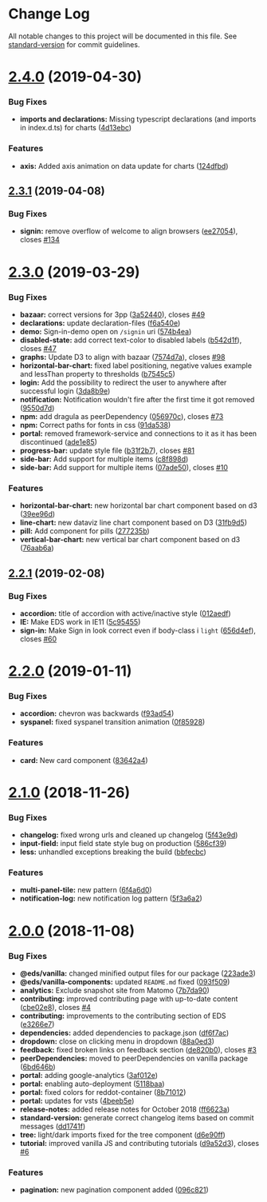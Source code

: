 # Change Log

All notable changes to this project will be documented in this file. See [standard-version](https://github.com/conventional-changelog/standard-version) for commit guidelines.

<a name="2.4.0"></a>
# [2.4.0](https://gitlab.seld.rnd.ericsson.se/eds/eds/compare/v2.3.1...v2.4.0) (2019-04-30)


### Bug Fixes

* **imports and declarations:** Missing typescript declarations (and imports in index.d.ts) for charts ([4d13ebc](https://gitlab.seld.rnd.ericsson.se/eds/eds/commit/4d13ebc))


### Features

* **axis:** Added axis animation on data update for charts ([124dfbd](https://gitlab.seld.rnd.ericsson.se/eds/eds/commit/124dfbd))



<a name="2.3.1"></a>
## [2.3.1](https://gitlab.seld.rnd.ericsson.se/eds/eds/compare/v2.3.0...v2.3.1) (2019-04-08)


### Bug Fixes

* **signin:** remove overflow of welcome to align browsers ([ee27054](https://gitlab.seld.rnd.ericsson.se/eds/eds/commit/ee27054)), closes [#134](https://gitlab.seld.rnd.ericsson.se/eds/eds/issues/134)



<a name="2.3.0"></a>
# [2.3.0](https://gitlab.seld.rnd.ericsson.se/eds/eds/compare/v2.2.1...v2.3.0) (2019-03-29)


### Bug Fixes

* **bazaar:** correct versions for 3pp ([3a52440](https://gitlab.seld.rnd.ericsson.se/eds/eds/commit/3a52440)), closes [#49](https://gitlab.seld.rnd.ericsson.se/eds/eds/issues/49)
* **declarations:** update declaration-files ([f6a540e](https://gitlab.seld.rnd.ericsson.se/eds/eds/commit/f6a540e))
* **demo:** Sign-in-demo open on `/signin` uri ([574b4ea](https://gitlab.seld.rnd.ericsson.se/eds/eds/commit/574b4ea))
* **disabled-state:** add correct text-color to disabled labels ([b542d1f](https://gitlab.seld.rnd.ericsson.se/eds/eds/commit/b542d1f)), closes [#47](https://gitlab.seld.rnd.ericsson.se/eds/eds/issues/47)
* **graphs:** Update D3 to align with bazaar ([7574d7a](https://gitlab.seld.rnd.ericsson.se/eds/eds/commit/7574d7a)), closes [#98](https://gitlab.seld.rnd.ericsson.se/eds/eds/issues/98)
* **horizontal-bar-chart:** fixed label positioning, negative values example and lessThan property to thresholds ([b7545c5](https://gitlab.seld.rnd.ericsson.se/eds/eds/commit/b7545c5))
* **login:** Add the possibility to redirect the user to anywhere after successful login ([3da8b9e](https://gitlab.seld.rnd.ericsson.se/eds/eds/commit/3da8b9e))
* **notification:** Notification wouldn't fire after the first time it got removed ([9550d7d](https://gitlab.seld.rnd.ericsson.se/eds/eds/commit/9550d7d))
* **npm:** add dragula as peerDependency ([056970c](https://gitlab.seld.rnd.ericsson.se/eds/eds/commit/056970c)), closes [#73](https://gitlab.seld.rnd.ericsson.se/eds/eds/issues/73)
* **npm:** Correct paths for fonts in css ([91da538](https://gitlab.seld.rnd.ericsson.se/eds/eds/commit/91da538))
* **portal:** removed framework-service and connections to it as it has been discontinued ([ade1e85](https://gitlab.seld.rnd.ericsson.se/eds/eds/commit/ade1e85))
* **progress-bar:** update style file ([b31f2b7](https://gitlab.seld.rnd.ericsson.se/eds/eds/commit/b31f2b7)), closes [#81](https://gitlab.seld.rnd.ericsson.se/eds/eds/issues/81)
* **side-bar:** Add support for multiple items ([c8f898d](https://gitlab.seld.rnd.ericsson.se/eds/eds/commit/c8f898d))
* **side-bar:** Add support for multiple items ([07ade50](https://gitlab.seld.rnd.ericsson.se/eds/eds/commit/07ade50)), closes [#10](https://gitlab.seld.rnd.ericsson.se/eds/eds/issues/10)


### Features

* **horizontal-bar-chart:** new horizontal bar chart component based on d3 ([39ee96d](https://gitlab.seld.rnd.ericsson.se/eds/eds/commit/39ee96d))
* **line-chart:** new dataviz line chart component based on D3 ([31fb9d5](https://gitlab.seld.rnd.ericsson.se/eds/eds/commit/31fb9d5))
* **pill:** Add component for pills ([277235b](https://gitlab.seld.rnd.ericsson.se/eds/eds/commit/277235b))
* **vertical-bar-chart:** new vertical bar chart component based on d3 ([76aab6a](https://gitlab.seld.rnd.ericsson.se/eds/eds/commit/76aab6a))



<a name="2.2.1"></a>
## [2.2.1](https://gitlab.seld.rnd.ericsson.se/eds/eds/compare/v2.2.0...v2.2.1) (2019-02-08)


### Bug Fixes

* **accordion:** title of accordion with active/inactive style ([012aedf](https://gitlab.seld.rnd.ericsson.se/eds/eds/commit/012aedf))
* **IE:** Make EDS work in IE11 ([5c95455](https://gitlab.seld.rnd.ericsson.se/eds/eds/commit/5c95455))
* **sign-in:** Make Sign in look correct even if body-class i `light` ([656d4ef](https://gitlab.seld.rnd.ericsson.se/eds/eds/commit/656d4ef)), closes [#60](https://gitlab.seld.rnd.ericsson.se/eds/eds/issues/60)



<a name="2.2.0"></a>
# [2.2.0](https://gitlab.seld.rnd.ericsson.se/eds/eds/compare/v2.1.0...v2.2.0) (2019-01-11)


### Bug Fixes

* **accordion:** chevron was backwards ([f93ad54](https://gitlab.seld.rnd.ericsson.se/eds/eds/commit/f93ad54))
* **syspanel:** fixed syspanel transition animation ([0f85928](https://gitlab.seld.rnd.ericsson.se/eds/eds/commit/0f85928))


### Features

* **card:** New card component ([83642a4](https://gitlab.seld.rnd.ericsson.se/eds/eds/commit/83642a4))



<a name="2.1.0"></a>
# [2.1.0](https://gitlab.seld.rnd.ericsson.se/eds/eds/compare/v2.0.0...v2.1.0) (2018-11-26)


### Bug Fixes

* **changelog:** fixed wrong urls and cleaned up changelog ([5f43e9d](https://gitlab.seld.rnd.ericsson.se/eds/eds/commit/5f43e9d))
* **input-field:** input field state style bug on production ([586cf39](https://gitlab.seld.rnd.ericsson.se/eds/eds/commit/586cf39))
* **less:** unhandled exceptions breaking the build ([bbfecbc](https://gitlab.seld.rnd.ericsson.se/eds/eds/commit/bbfecbc))


### Features

* **multi-panel-tile:** new pattern ([6f4a6d0](https://gitlab.seld.rnd.ericsson.se/eds/eds/commit/6f4a6d0))
* **notification-log:** new notification log pattern ([5f3a6a2](https://gitlab.seld.rnd.ericsson.se/eds/eds/commit/5f3a6a2))



<a name="2.0.0"></a>
# [2.0.0](https://gitlab.seld.rnd.ericsson.se/eds/eds/compare/v1.1.0...v2.0.0) (2018-11-08)


### Bug Fixes

* **@eds/vanilla:** changed minified output files for our package ([223ade3](https://gitlab.seld.rnd.ericsson.se/eds/eds/commit/223ade3))
* **@eds/vanilla-components:** updated `README.md` fixed ([093f509](https://gitlab.seld.rnd.ericsson.se/eds/eds/commit/093f509))
* **analytics:** Exclude snapshot site from Matomo ([7b7da90](https://gitlab.seld.rnd.ericsson.se/eds/eds/commit/7b7da90))
* **contributing:** improved contributing page with up-to-date content ([cbe02e8](https://gitlab.seld.rnd.ericsson.se/eds/eds/commit/cbe02e8)), closes [#4](https://gitlab.seld.rnd.ericsson.se/eds/eds/issues/4)
* **contributing:** improvements to the contributing section of EDS ([e3266e7](https://gitlab.seld.rnd.ericsson.se/eds/eds/commit/e3266e7))
* **dependencies:** added dependencies to package.json ([df6f7ac](https://gitlab.seld.rnd.ericsson.se/eds/eds/commit/df6f7ac))
* **dropdown:** close on clicking menu in dropdown ([88a0ed3](https://gitlab.seld.rnd.ericsson.se/eds/eds/commit/88a0ed3))
* **feedback:** fixed broken links on feedback section ([de820b0](https://gitlab.seld.rnd.ericsson.se/eds/eds/commit/de820b0)), closes [#3](https://gitlab.seld.rnd.ericsson.se/eds/eds/issues/3)
* **peerDependencies:** moved to peerDependencies on vanilla package ([6bd646b](https://gitlab.seld.rnd.ericsson.se/eds/eds/commit/6bd646b))
* **portal:** adding google-analytics ([3af012e](https://gitlab.seld.rnd.ericsson.se/eds/eds/commit/3af012e))
* **portal:** enabling auto-deployment ([5118baa](https://gitlab.seld.rnd.ericsson.se/eds/eds/commit/5118baa))
* **portal:** fixed colors for reddot-container ([8b71012](https://gitlab.seld.rnd.ericsson.se/eds/eds/commit/8b71012))
* **portal:** updates for vsts ([4beeb5e](https://gitlab.seld.rnd.ericsson.se/eds/eds/commit/4beeb5e))
* **release-notes:** added release notes for October 2018 ([ff6623a](https://gitlab.seld.rnd.ericsson.se/eds/eds/commit/ff6623a))
* **standard-version:** generate correct changelog items based on commit messages ([dd1741f](https://gitlab.seld.rnd.ericsson.se/eds/eds/commit/dd1741f))
* **tree:** light/dark imports fixed for the tree component ([d6e90ff](https://gitlab.seld.rnd.ericsson.se/eds/eds/commit/d6e90ff))
* **tutorial:** improved vanilla JS and contributing tutorials ([d9a52d3](https://gitlab.seld.rnd.ericsson.se/eds/eds/commit/d9a52d3)), closes [#6](https://gitlab.seld.rnd.ericsson.se/eds/eds/issues/6)


### Features

* **pagination:** new pagination component added ([096c821](https://gitlab.seld.rnd.ericsson.se/eds/eds/commit/096c821))
